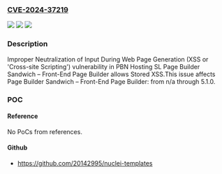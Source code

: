### [CVE-2024-37219](https://cve.mitre.org/cgi-bin/cvename.cgi?name=CVE-2024-37219)
![](https://img.shields.io/static/v1?label=Product&message=Page%20Builder%20Sandwich%20%E2%80%93%20Front-End%20Page%20Builder&color=blue)
![](https://img.shields.io/static/v1?label=Version&message=n%2Fa%3C%3D%205.1.0%20&color=brighgreen)
![](https://img.shields.io/static/v1?label=Vulnerability&message=CWE-79%20Improper%20Neutralization%20of%20Input%20During%20Web%20Page%20Generation%20(XSS%20or%20'Cross-site%20Scripting')&color=brighgreen)

### Description

Improper Neutralization of Input During Web Page Generation (XSS or 'Cross-site Scripting') vulnerability in PBN Hosting SL Page Builder Sandwich – Front-End Page Builder allows Stored XSS.This issue affects Page Builder Sandwich – Front-End Page Builder: from n/a through 5.1.0.

### POC

#### Reference
No PoCs from references.

#### Github
- https://github.com/20142995/nuclei-templates

